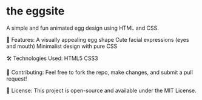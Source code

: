 # the eggsite

A simple and fun animated egg design using HTML and CSS.

🎨 Features:
A visually appealing egg shape
Cute facial expressions (eyes and mouth)
Minimalist design with pure CSS

🛠️ Technologies Used:
HTML5
CSS3

🤝 Contributing:
Feel free to fork the repo, make changes, and submit a pull request!

📜 License:
This project is open-source and available under the MIT License.
